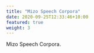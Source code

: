 ```yaml
---
title: "Mizo Speech Corpora"
date: 2020-09-25T12:33:46+10:00
featured: true
weight: 3
---
```


Mizo Speech Corpora.
